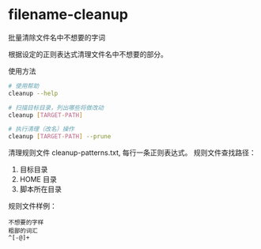 # filename-cleanup
批量清除文件名中不想要的字词

根据设定的正则表达式清理文件名中不想要的部分。

使用方法

```bash
# 使用帮助
cleanup --help

# 扫描目标目录，列出哪些将做改动
cleanup [TARGET-PATH]

# 执行清理（改名）操作
cleanup [TARGET-PATH] --prune
```

清理规则文件 cleanup-patterns.txt, 每行一条正则表达式。
规则文件查找路径：
1. 目标目录
2. HOME 目录
3. 脚本所在目录

规则文件样例：

```
不想要的字样
粗鄙的词汇
^[-@]+
```